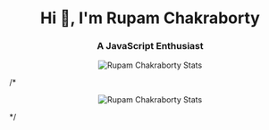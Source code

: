 <h1 align='center'>Hi 👋, I'm Rupam Chakraborty</h1>
<h3 align='center'>A JavaScript Enthusiast</h3>

<p align='center'>
    <img src='http://github-readme-streak-stats.herokuapp.com/?user=rupam999&hide_border=true' alt='Rupam Chakraborty Stats'>
</p>

/* <p align='center'>
    <img src='https://github-readme-stats.vercel.app/api?username=rupam999&show_icons=true&locale=en' alt='Rupam Chakraborty Stats'>
</p>
*/
